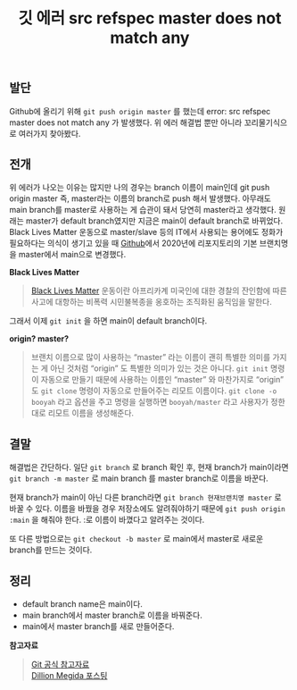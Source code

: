 ﻿---
title: 깃 에러 src refspec master does not match any
categories: [Git, Github]
tags: [Git, Git Error]
---

## 발단

Github에 올리기 위해 `git push origin master` 를 했는데 error: src refspec master does not match any 가 발생했다. 위 에러 해결법 뿐만 아니라 꼬리물기식으로 여러가지 찾아봤다.

## 전개

위 에러가 나오는 이유는 많지만 나의 경우는 branch 이름이 main인데 git push origin master 즉, master라는 이름의 branch로 push 해서 발생했다. 아무래도 main branch를 master로 사용하는 게 습관이 돼서 당연히 master라고 생각했다. 원래는 master가 default branch였지만 지금은 main이 default branch로 바뀌었다. Black Lives Matter 운동으로 master/slave 등의 IT에서 사용되는 용어에도 정화가 필요하다는 의식이 생기고 있을 때 [Github](https://github.com/github/renaming)에서 2020년에 리포지토리의 기본 브랜치명을 master에서 main으로 변경했다.

**Black Lives Matter**

> [Black Lives Matter](https://ko.wikipedia.org/wiki/Black_Lives_Matter) 운동이란 아프리카계 미국인에 대한 경찰의 잔인함에 따른 사고에 대항하는 비폭력 시민불복종을 옹호하는 조직화된 움직임을 말한다.

그래서 이제 `git init` 을 하면 main이 default branch이다.

**origin? master?**

> 브랜치 이름으로 많이 사용하는 “master” 라는 이름이 괜히 특별한 의미를 가지는 게 아닌 것처럼 “origin” 도 특별한 의미가 있는 것은 아니다. `git init` 명령이 자동으로 만들기 때문에 사용하는 이름인 “master” 와 마찬가지로 “origin” 도 `git clone` 명령이 자동으로 만들어주는 리모트 이름이다. `git clone -o booyah` 라고 옵션을 주고 명령을 실행하면 `booyah/master` 라고 사용자가 정한 대로 리모트 이름을 생성해준다.

## 결말

해결법은 간단하다. 일단 `git branch` 로 branch 확인 후,
현재 branch가 main이라면 `git branch -m master` 로
main branch 를 master branch로 이름을 바꾼다.

현재 branch가 main이 아닌 다른 branch라면 `git branch 현재브랜치명 master` 로 바꿀 수 있다. 이름을 바꿨을 경우 저장소에도 알려줘야하기 때문에 `git push origin :main` 을 해줘야 한다. :로 이름이 바꼈다고 알려주는 것이다.

또 다른 방법으로는 `git checkout -b master` 로 main에서 master로 새로운 branch를 만드는 것이다.

## 정리

- default branch name은 main이다.
- main branch에서 master branch로 이름을 바꿔준다.
- main에서 master branch를 새로 만들어준다.

**참고자료**

> [Git 공식 참고자료](https://git-scm.com/book/ko/v2/Git-%EB%B8%8C%EB%9E%9C%EC%B9%98-%EB%A6%AC%EB%AA%A8%ED%8A%B8-%EB%B8%8C%EB%9E%9C%EC%B9%98)  
> [Dillion Megida 포스팅](https://www.freecodecamp.org/news/error-src-refspec-master-does-not-match-any-how-to-fix-in-git/)
